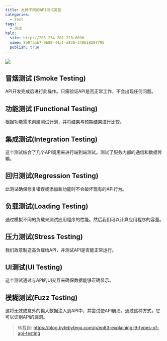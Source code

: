 ```yaml
---
title: 九种不同的API测试类型
categories:
  - Test
tags:
  - 测试
halo:
  site: http://205.234.201.223:8090
  name: 8e9faab7-9b80-44af-a836-340618207795
  publish: true
---
```

![](http://picbed.fjhdream.cn/202312260919857.png)

## 冒烟测试 (Smoke Testing)

API开发完成后进行此操作。只需验证API是否正常工作，不会出现任何问题。
## 功能测试 (Functional Testing)

根据功能需求创建测试计划，并将结果与预期结果进行比较。
## 集成测试(Integration Testing)

这个测试结合了几个API调用来进行端到端测试。测试了服务内部的通信和数据传输。

## 回归测试(Regression Testing)

此测试确保修复错误或添加新功能时不会破坏现有的API行为。

## 负载测试(Loading Testing)

通过模拟不同的负载来测试应用程序的性能。然后我们可以计算应用程序的容量。

## 压力测试(Stress Testing)

我们故意制造高负载给API，并测试API是否能正常运行。

## UI测试(UI Testing)

这个测试通过与API的UI交互来确保数据能够正确显示。

## 模糊测试(Fuzz Testing)

这将无效或意外的输入数据注入到API中，并尝试使API崩溃。通过这种方式，它可以识别API的漏洞。


> 转载自: https://blog.bytebytego.com/p/ep83-explaining-9-types-of-api-testing